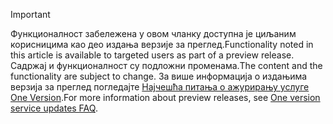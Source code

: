 > [!IMPORTANT]
> <span data-ttu-id="ce3ac-101">Функционалност забележена у овом чланку доступна је циљаним корисницима као део издања верзије за преглед.</span><span class="sxs-lookup"><span data-stu-id="ce3ac-101">Functionality noted in this article is available to targeted users as part of a preview release.</span></span> <span data-ttu-id="ce3ac-102">Садржај и функционалност су подложни променама.</span><span class="sxs-lookup"><span data-stu-id="ce3ac-102">The content and the functionality are subject to change.</span></span> <span data-ttu-id="ce3ac-103">За више информација о издањима верзија за преглед погледајте [Најчешћа питања о ажурирању услуге One Version](https://docs.microsoft.com/dynamics365/unified-operations/fin-and-ops/get-started/one-version).</span><span class="sxs-lookup"><span data-stu-id="ce3ac-103">For more information about preview releases, see [One version service updates FAQ](https://docs.microsoft.com/dynamics365/unified-operations/fin-and-ops/get-started/one-version).</span></span>
